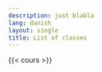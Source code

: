 ```yaml
---
description: just blabla
lang: danish
layout: single
title: List of classes
---
```


{{< cours >}}




